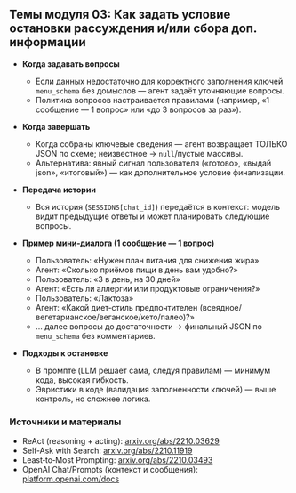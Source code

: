 ## Темы модуля 03: Как задать условие остановки рассуждения и/или сбора доп. информации

- **Когда задавать вопросы**
  - Если данных недостаточно для корректного заполнения ключей `menu_schema` без домыслов — агент задаёт уточняющие вопросы.
  - Политика вопросов настраивается правилами (например, «1 сообщение — 1 вопрос» или «до 3 вопросов за раз»).

- **Когда завершать**
  - Когда собраны ключевые сведения — агент возвращает ТОЛЬКО JSON по схеме; неизвестное → `null`/пустые массивы.
  - Альтернатива: явный сигнал пользователя («готово», «выдай json», «итоговый») — как дополнительное условие финализации.

- **Передача истории**
  - Вся история (`SESSIONS[chat_id]`) передаётся в контекст: модель видит предыдущие ответы и может планировать следующие вопросы.

- **Пример мини‑диалога (1 сообщение — 1 вопрос)**
  - Пользователь: «Нужен план питания для снижения жира»
  - Агент: «Сколько приёмов пищи в день вам удобно?»
  - Пользователь: «3 в день, на 30 дней»
  - Агент: «Есть ли аллергии или продуктовые ограничения?»
  - Пользователь: «Лактоза»
  - Агент: «Какой диет‑стиль предпочтителен (всеядное/вегетарианское/веганское/кето/палео)?»
  - … далее вопросы до достаточности → финальный JSON по `menu_schema` без комментариев.

- **Подходы к остановке**
  - В промпте (LLM решает сама, следуя правилам) — минимум кода, высокая гибкость.
  - Эвристики в коде (валидация заполненности ключей) — выше контроль, но сложнее логика.

### Источники и материалы
- ReAct (reasoning + acting): [arxiv.org/abs/2210.03629](https://arxiv.org/abs/2210.03629)
- Self‑Ask with Search: [arxiv.org/abs/2210.11919](https://arxiv.org/abs/2210.11919)
- Least‑to‑Most Prompting: [arxiv.org/abs/2210.03493](https://arxiv.org/abs/2210.03493)
- OpenAI Chat/Prompts (контекст и сообщения): [platform.openai.com/docs](https://platform.openai.com/docs)
